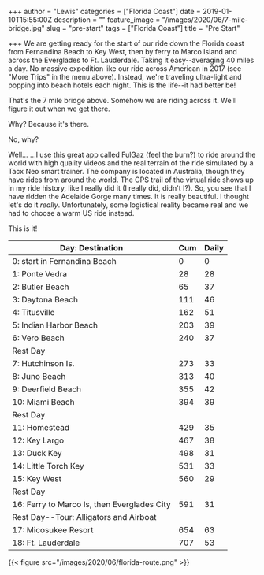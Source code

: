 +++
author = "Lewis"
categories = ["Florida Coast"]
date = 2019-01-10T15:55:00Z
description = ""
feature_image = "/images/2020/06/7-mile-bridge.jpg"
slug = "pre-start"
tags = ["Florida Coast"]
title = "Pre Start"

+++
We are getting ready for the start of our ride down the Florida coast from Fernandina Beach to Key West, then by ferry to Marco Island and across the Everglades to Ft. Lauderdale.  Taking it easy--averaging 40 miles a day. No massive expedition like our ride across American in 2017 (see "More Trips" in the menu above). Instead, we're traveling ultra-light and popping into beach hotels each night. This is the life--it had better be!

That's the 7 mile bridge above.  Somehow we are riding across it. We'll figure it out when we get there.

Why? Because it's there.

No, why?

Well... ...I use this great app called FulGaz (feel the burn?) to ride around the world with high quality videos and the real terrain of the ride simulated by a Tacx Neo smart trainer. The company is located in Australia, though they have rides from around the world. The GPS trail of the virtual ride shows up in my ride history, like I really did it (I really did, didn't I?). So, you see that I have ridden the Adelaide Gorge many times.  It is really beautiful.  I thought let's do it _really_. Unfortunately, some logistical reality became real and we had to choose a warm US ride instead.

This is it!

| Day: Destination | Cum | Daily |
| --- | --- | --- |
| 0: start in Fernandina Beach | 0 | 0 |
| 1: Ponte Vedra | 28 | 28 |
| 2: Butler Beach | 65 | 37 |
| 3: Daytona Beach | 111 | 46 |
| 4: Titusville | 162 | 51 |
| 5: Indian Harbor   Beach | 203 | 39 |
| 6: Vero Beach | 240 | 37 |
| Rest Day |  |  |
| 7: Hutchinson Is. | 273 | 33 |
| 8: Juno Beach | 313 | 40 |
| 9: Deerfield   Beach | 355 | 42 |
| 10: Miami Beach | 394 | 39 |
| Rest Day |  |  |
| 11: Homestead | 429 | 35 |
| 12: Key Largo | 467 | 38 |
| 13: Duck Key | 498 | 31 |
| 14: Little Torch   Key | 531 | 33 |
| 15: Key West | 560 | 29 |
| Rest Day |  |  |
| 16: Ferry to   Marco Is, then Everglades City | 591 | 31 |
| Rest Day--Tour:  Alligators and Airboat |  |  |
| 17: Micosukee Resort | 654 | 63 |
| 18: Ft.   Lauderdale | 707 | 53 |

{{< figure src="/images/2020/06/florida-route.png" >}}